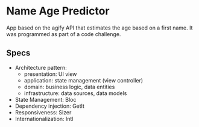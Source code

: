 # Name Age Predictor

App based on the agify API that estimates the age based on a first name.
It was programmed as part of a code challenge.

## Specs

- Architecture pattern:
    - presentation: UI view
    - application: state management (view controller)
    - domain: business logic, data entities
    - infrastructure: data sources, data models
- State Management: Bloc
- Dependency injection: GetIt
- Responsiveness: Sizer
- Internationalization: Intl
